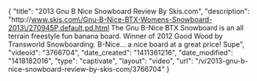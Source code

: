 {
    "title": "2013 Gnu B Nice Snowboard Review By Skis.com",
    "description": "http:\/\/www.skis.com\/Gnu-B-Nice-BTX-Womens-Snowboard-2013\/270945P,default,pd.html  The Gnu B-Nice BTX Snowboard is an all terrain freestyle fun banana board. Winner of 2012 Good Wood by Transworld Snowboarding. B-Nice... a nice board at a great price! Supe",
    "videoid": "3766704",
    "date_created": "1411361216",
    "date_modified": "1418182016",
    "type": "captivate",
    "layout": "video",
    "url": "\/v\/2013-gnu-b-nice-snowboard-review-by-skis-com\/3766704"
}